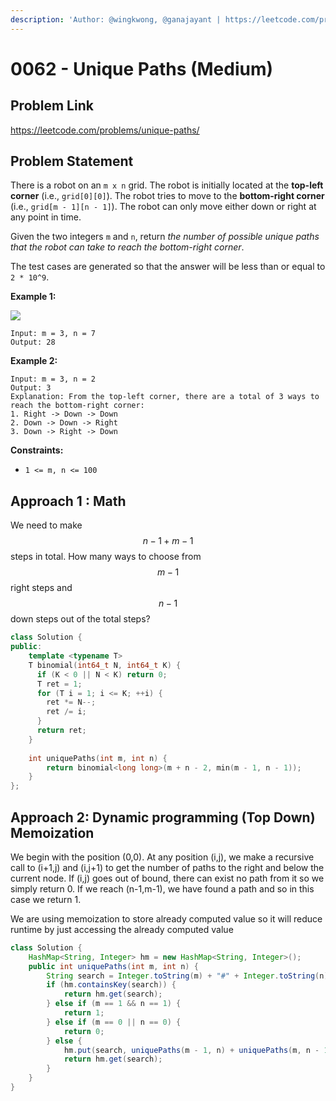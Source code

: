 ```yaml
---
description: 'Author: @wingkwong, @ganajayant | https://leetcode.com/problems/unique-paths/'
---
```


# 0062 - Unique Paths (Medium)

## Problem Link

https://leetcode.com/problems/unique-paths/

## Problem Statement

There is a robot on an `m x n` grid. The robot is initially located at the **top-left corner** (i.e., `grid[0][0]`). The robot tries to move to the **bottom-right corner** (i.e., `grid[m - 1][n - 1]`). The robot can only move either down or right at any point in time.

Given the two integers `m` and `n`, return _the number of possible unique paths that the robot can take to reach the bottom-right corner_.

The test cases are generated so that the answer will be less than or equal to `2 * 10^9`.

**Example 1:**

![](https://assets.leetcode.com/uploads/2018/10/22/robot\_maze.png)

```
Input: m = 3, n = 7
Output: 28
```

**Example 2:**

```
Input: m = 3, n = 2
Output: 3
Explanation: From the top-left corner, there are a total of 3 ways to reach the bottom-right corner:
1. Right -> Down -> Down
2. Down -> Down -> Right
3. Down -> Right -> Down
```

**Constraints:**

* `1 <= m, n <= 100`

## Approach 1 : Math

We need to make $$n - 1 + m - 1$$ steps in total. How many ways to choose from $$m - 1$$ right steps and $$n - 1$$ down steps out of the total steps?


<Tabs>
<TabItem value="c++" label="C++">
<SolutionAuthor name="@wingkwong"/>

```cpp
class Solution {
public:
    template <typename T>
    T binomial(int64_t N, int64_t K) {
      if (K < 0 || N < K) return 0;
      T ret = 1;
      for (T i = 1; i <= K; ++i) {
        ret *= N--;
        ret /= i;
      }
      return ret;
    }
    
    int uniquePaths(int m, int n) {
        return binomial<long long>(m + n - 2, min(m - 1, n - 1));
    }
};
```
</TabItem>
</Tabs>

## Approach 2: Dynamic programming (Top Down) Memoization 
We begin with the position (0,0).
At any position (i,j), we make a recursive call to (i+1,j) and (i,j+1) to get the number of paths to the right and below the current node.
If (i,j) goes out of bound, there can exist no path from it so we simply return 0.
If we reach (n-1,m-1), we have found a path and so in this case we return 1.

We are using memoization to store already computed value so it will reduce runtime by just accessing the already computed value
<Tabs>
<TabItem value="java" label="Java">
<SolutionAuthor name="@ganajayant"/>

```java
class Solution {
    HashMap<String, Integer> hm = new HashMap<String, Integer>();
    public int uniquePaths(int m, int n) {
        String search = Integer.toString(m) + "#" + Integer.toString(n);
        if (hm.containsKey(search)) {
            return hm.get(search);
        } else if (m == 1 && n == 1) {
            return 1;
        } else if (m == 0 || n == 0) {
            return 0;
        } else {
            hm.put(search, uniquePaths(m - 1, n) + uniquePaths(m, n - 1));
            return hm.get(search);
        }
    }
}
```
</TabItem>
</Tabs>